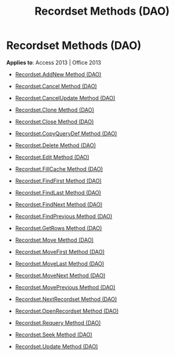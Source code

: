 ﻿---
title: Recordset Methods (DAO)
TOCTitle: Methods
ms:assetid: 8b713eda-b076-4190-b2f5-ff1ce522e2bf
ms:mtpsurl: https://msdn.microsoft.com/library/Dn125237(v=office.15)
ms:contentKeyID: 52073361
ms.date: 09/18/2015
mtps_version: v=office.15
---

# Recordset Methods (DAO)


**Applies to**: Access 2013 | Office 2013



  - [Recordset.AddNew Method (DAO)](recordset-addnew-method-dao.md)

  - [Recordset.Cancel Method (DAO)](recordset-cancel-method-dao.md)

  - [Recordset.CancelUpdate Method (DAO)](recordset-cancelupdate-method-dao.md)

  - [Recordset.Clone Method (DAO)](recordset-clone-method-dao.md)

  - [Recordset.Close Method (DAO)](recordset-close-method-dao.md)

  - [Recordset.CopyQueryDef Method (DAO)](recordset-copyquerydef-method-dao.md)

  - [Recordset.Delete Method (DAO)](recordset-delete-method-dao.md)

  - [Recordset.Edit Method (DAO)](recordset-edit-method-dao.md)

  - [Recordset.FillCache Method (DAO)](recordset-fillcache-method-dao.md)

  - [Recordset.FindFirst Method (DAO)](recordset-findfirst-method-dao.md)

  - [Recordset.FindLast Method (DAO)](recordset-findlast-method-dao.md)

  - [Recordset.FindNext Method (DAO)](recordset-findnext-method-dao.md)

  - [Recordset.FindPrevious Method (DAO)](recordset-findprevious-method-dao.md)

  - [Recordset.GetRows Method (DAO)](recordset-getrows-method-dao.md)

  - [Recordset.Move Method (DAO)](recordset-move-method-dao.md)

  - [Recordset.MoveFirst Method (DAO)](recordset-movefirst-method-dao.md)

  - [Recordset.MoveLast Method (DAO)](recordset-movelast-method-dao.md)

  - [Recordset.MoveNext Method (DAO)](recordset-movenext-method-dao.md)

  - [Recordset.MovePrevious Method (DAO)](recordset-moveprevious-method-dao.md)

  - [Recordset.NextRecordset Method (DAO)](recordset-nextrecordset-method-dao.md)

  - [Recordset.OpenRecordset Method (DAO)](recordset-openrecordset-method-dao.md)

  - [Recordset.Requery Method (DAO)](recordset-requery-method-dao.md)

  - [Recordset.Seek Method (DAO)](recordset-seek-method-dao.md)

  - [Recordset.Update Method (DAO)](recordset-update-method-dao.md)

